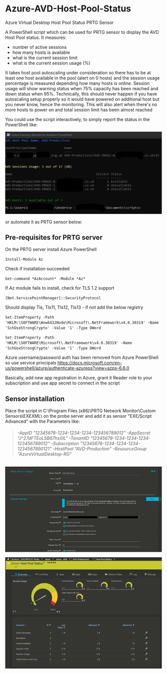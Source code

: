 # Azure-AVD-Host-Pool-Status
Azure Virtual Desktop Host Pool Status PRTG Sensor

A PowerShell script which can be used for PRTG sensor to display the AVD Host Pool status.
It measures:
- number of active sessions
- how many hosts is available
- what is the current session limit
- what is the current session usage (%)

It takes host pool autoscaling under consideration so there has to be at least one host available in the pool (alert on 0 hosts) and the session usage percentage is measured depending how many hosts is online.
Session usage will show warning status when 75% capacity has been reached and down status when 95%.
Technically, this should never happen if you have autoscaling setup properly so it would have powered on additional host but you never know, hence the monitoring.
This will also alert when there's no more hosts to power on and total session limit has been almost reached 

You could use the script []() interactively, to simply report the status in the PowerShell like:

![](https://github.com/kkuderko/Azure-AVD-Host-Pool-Status/blob/main/img03.png)

or automate it as PRTG sensor below:

## Pre-requisites for PRTG server

On the PRTG server install Azure PowerShell

`Install-Module Az`

Check if installation succeeded

`Get-command *AzAccount* -Module *Az*`

If Az module fails to install, check for TLS 1.2 support

`[Net.ServicePointManager]::SecurityProtocol`

Should display Tls, Tls11, Tls12, Tls13 - if not add the below registry

`Set-ItemProperty -Path 'HKLM:\SOFTWARE\Wow6432Node\Microsoft\.NetFramework\v4.0.30319' -Name 'SchUseStrongCrypto' -Value '1' -Type DWord`

`Set-ItemProperty -Path 'HKLM:\SOFTWARE\Microsoft\.NetFramework\v4.0.30319' -Name 'SchUseStrongCrypto' -Value '1' -Type DWord`

Azure username/password auth has been removed from Azure PowerShell so use service principals https://docs.microsoft.com/en-us/powershell/azure/authenticate-azureps?view=azps-6.6.0

Basically, add new app registration in Azure, grant it Reader role to your subscription and use app secret to connect in the script

## Sensor installation
Place the script in C:\Program Files (x86)\PRTG Network Monitor\Custom Sensors\EXEXML\ on the probe server
and add it as sensor "EXE/Script Advanced" with the Parameters like:
> ###### -AppID "12345678-1234-1234-1234-123456789012" -AppSecret "J^27dFTEoLSB67hs0IL" -TenantID "12345678-1234-1234-1234-123456789012" -Subscription "12345678-1234-1234-1234-1234567890121" -HostPool "AVD-Production" -ResourceGroup "AzureVirtualDesktop-RG"
![](https://github.com/kkuderko/Azure-AVD-Host-Pool-Status/blob/main/img01.png)

![](https://github.com/kkuderko/Azure-AVD-Host-Pool-Status/blob/main/img02.png)
